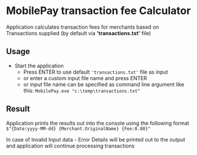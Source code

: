 # MobilePay transaction fee Calculator 

Application calculates transaction fees for merchants based on Transactions supplied (by default via **'transactions.txt'** file)

## Usage

 - Start the application
   - Press ENTER to use default `'transactions.txt'` file as input
    - or enter a custom input file name and press ENTER
    - or input file name can be specified as command line argument like this:  `MobilePay.exe "c:\temp\transactions.txt"`

## Result

Application prints the results out into the console
using the following format `$"{Date:yyyy-MM-dd} {Merchant.OriginalName} {Fee:0.00}"`

In case of Invalid Input data - Error Details will be printed out to the output
and application will continue processing transactions


